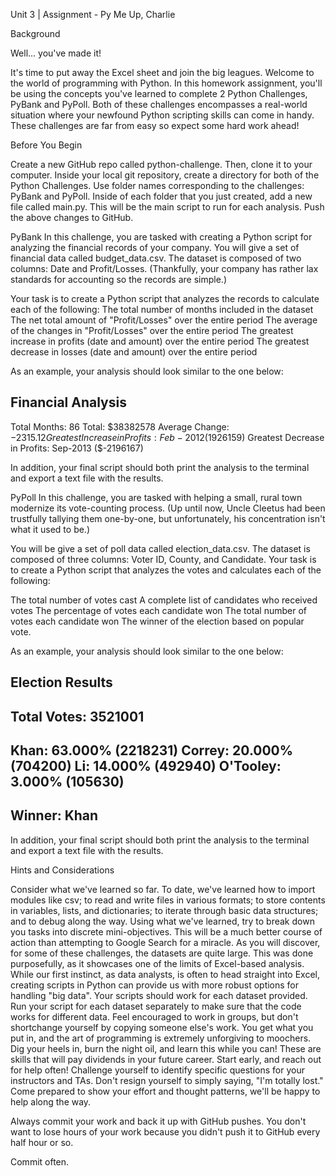Unit 3 | Assignment - Py Me Up, Charlie


Background

Well... you've made it!

It's time to put away the Excel sheet and join the big leagues. Welcome to the world of programming with Python. In this homework assignment, you'll be using the concepts you've learned to complete 2 Python Challenges, PyBank and PyPoll.
Both of these challenges encompasses a real-world situation where your newfound Python scripting skills can come in handy. These challenges are far from easy so expect some hard work ahead!


Before You Begin


Create a new GitHub repo called python-challenge. Then, clone it to your computer.
Inside your local git repository, create a directory for both of the  Python Challenges. Use folder names corresponding to the challenges: PyBank and  PyPoll.
Inside of each folder that you just created, add a new file called main.py. This will be the main script to run for each analysis.
Push the above changes to GitHub.



PyBank
In this challenge, you are tasked with creating a Python script for analyzing the financial records of your company.  You will give a set of financial data called budget_data.csv. The dataset is composed of two columns: Date and Profit/Losses. (Thankfully, your company has rather lax standards for accounting so the records are simple.)

Your task is to create a Python script that analyzes the records to calculate each of the following:
The total number of months included in the dataset
The net total amount of "Profit/Losses" over the entire period
The average of the changes in "Profit/Losses" over the entire period
The greatest increase in profits (date and amount) over the entire period
The greatest decrease in losses (date and amount) over the entire period


As an example, your analysis should look similar to the one below:

Financial Analysis
----------------------------
  Total Months: 86
  Total: $38382578
  Average  Change: $-2315.12
  Greatest Increase in Profits: Feb-2012 ($1926159)
  Greatest Decrease in Profits: Sep-2013 ($-2196167)
 
In addition, your final script should both print the analysis to the terminal and export a text file with the results.
 
PyPoll
In this challenge, you are tasked with helping a small, rural town modernize its vote-counting process. (Up until now, Uncle Cleetus had been trustfully tallying them one-by-one, but unfortunately, his concentration isn't what it used to be.)

You will be give a set of poll data called election_data.csv. The dataset is composed of three columns: Voter ID, County, and Candidate. Your task is to create a Python script that analyzes the votes and calculates each of the following:


The total number of votes cast
A complete list of candidates who received votes
The percentage of votes each candidate won
The total number of votes each candidate won
The winner of the election based on popular vote.


As an example, your analysis should look similar to the one below:


  Election Results
  -------------------------
  Total Votes: 3521001
  -------------------------
  Khan: 63.000% (2218231)
  Correy: 20.000% (704200)
  Li: 14.000% (492940)
  O'Tooley: 3.000% (105630)
  -------------------------
  Winner: Khan
  -------------------------

In addition, your final script should both print the analysis to the terminal and export a text file with the results.



Hints and Considerations


Consider what we've learned so far. To date, we've learned how to import modules like csv; to read and write files in various formats; to store contents in variables, lists, and dictionaries; to iterate through basic data structures; and to debug along the way. Using what we've learned, try to break down you tasks into discrete mini-objectives. This will be a much better course of action than attempting to Google Search for a miracle.
As you will discover, for some of these challenges, the datasets are quite large. This was done purposefully, as it showcases one of the limits of Excel-based analysis. While our first instinct, as data analysts, is often to head straight into Excel, creating scripts in Python can provide us with more robust options for handling "big data".
Your scripts should work for each dataset provided. Run your script for each dataset separately to make sure that the code works for different data.
Feel encouraged to work in groups, but don't shortchange yourself by copying someone else's work. You get what you put in, and the art of programming is extremely unforgiving to moochers. Dig your heels in, burn the night oil, and learn this while you can! These are skills that will pay dividends in your future career.
Start early, and reach out for help often! Challenge yourself to identify specific questions for your instructors and TAs. Don't resign yourself to simply saying, "I'm totally lost." Come prepared to show your effort and thought patterns, we'll be happy to help along the way.

Always commit your work and back it up with GitHub pushes. You don't want to lose hours of your work because you didn't push it to GitHub every half hour or so.



Commit often.
